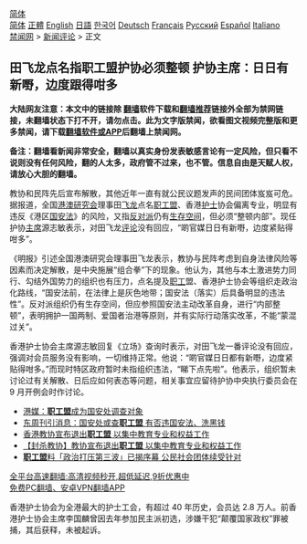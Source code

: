  <!-- 面包屑导航 --> <div class="breadcrumb"><!-- GTranslate: https://gtranslate.io/ -->  <div class="switcher notranslate">  <div class="selected">  <a href="#" onclick="return false;"> 简体</a>  </div>  <div class="option">  <a href="https://www.bannedbook.org" onclick="doGTranslate('zh-CN|zh-CN');jQuery('div.switcher div.selected a').html(jQuery(this).html());return false;" title="简体中文" class="nturl selected"> 简体</a>  <a href="https://www.bannedbook.org/zh-tw/" onclick="doGTranslate('zh-CN|zh-TW');jQuery('div.switcher div.selected a').html(jQuery(this).html());return false;" title="繁體中文" class="nturl"> 正體</a>  <a href="https://www.bannedbook.org/en/" onclick="doGTranslate('zh-CN|en');jQuery('div.switcher div.selected a').html(jQuery(this).html());return false;" title="English" class="nturl"> English</a>  <a href="https://www.bannedbook.org/ja/" onclick="doGTranslate('zh-CN|ja');jQuery('div.switcher div.selected a').html(jQuery(this).html());return false;" title="日本語" class="nturl"> 日語</a>  <a href="https://www.bannedbook.org/ko/" onclick="doGTranslate('zh-CN|ko');jQuery('div.switcher div.selected a').html(jQuery(this).html());return false;" title="한국어" class="nturl"> 한국어</a>  <a href="https://www.bannedbook.org/de/" onclick="doGTranslate('zh-CN|de');jQuery('div.switcher div.selected a').html(jQuery(this).html());return false;" title="Deutsch" class="nturl"> Deutsch</a>  <a href="https://www.bannedbook.org/fr/" onclick="doGTranslate('zh-CN|fr');jQuery('div.switcher div.selected a').html(jQuery(this).html());return false;" title="Français" class="nturl"> Français</a>  <a href="https://www.bannedbook.org/ru/" onclick="doGTranslate('zh-CN|ru');jQuery('div.switcher div.selected a').html(jQuery(this).html());return false;" title="Русский" class="nturl"> Русский</a>  <a href="https://www.bannedbook.org/es/" onclick="doGTranslate('zh-CN|es');jQuery('div.switcher div.selected a').html(jQuery(this).html());return false;" title="Español" class="nturl"> Español</a>  <a href="https://www.bannedbook.org/it/" onclick="doGTranslate('zh-CN|it');jQuery('div.switcher div.selected a').html(jQuery(this).html());return false;" title="Italiano" class="nturl"> Italiano</a>  </div>  </div>      <div class='breadcrumb-sub'><!-- Breadcrumb NavXT 6.3.0 --> <a href="https://www.bannedbook.org/" class="home">禁闻网</a> &gt; <a href="https://www.bannedbook.org/bnews/comments/" class="category">新闻评论</a> &gt; 正文</div></div><h2>田飞龙点名指职工盟护协必须整顿 护协主席：日日有新嘢，边度跟得咁多</h2> <p class="notice"><b>大陆网友注意：本文中的链接除 <a href="https://github.com/bannedbook/fanqiang" >翻墙</a>软件下载和<a href="https://github.com/killgcd/justmysocks/blob/master/README.md">翻墙推荐</a>链接外全部为禁网链接，未翻墙状态下打不开，请勿点击。此为文字版禁闻，欲看图文视频完整版和更多禁闻，请下载<a href="https://github.com/bannedbook/fanqiang">翻墙软件或APP</a>后翻墙上禁闻网。</p><p>备注：翻墙看新闻非常安全，翻墙以真实身份发表敏感言论有一定风险，但只看不说则没有任何风险，翻的人太多，政府管不过来，也不管。信息自由是天赋人权，请放心大胆的翻墙。</b></p>  <div class="entry">  <p>教协和民阵先后宣布解散，其他近年一直有就公民议题发声的民间团体岌岌可危。据报道，全国<a href="https://www.bannedbook.org/bnews/tag/%E6%B8%AF%E6%BE%B3%E7%A0%94%E7%A9%B6%E4%BC%9A/" class="st_tag internal_tag" rel="tag" title="标签 港澳研究会 下的日志">港澳研究会</a>理事田<a href="https://www.bannedbook.org/bnews/tag/%E9%A3%9E%E9%BE%99/" class="st_tag internal_tag" rel="tag" title="标签 飞龙 下的日志">飞龙</a>点名<a href="https://www.bannedbook.org/bnews/tag/%E8%81%8C%E5%B7%A5%E7%9B%9F/" class="st_tag internal_tag" rel="tag" title="标签 职工盟 下的日志">职工盟</a>、香港<a href="https://www.bannedbook.org/bnews/tag/%E6%8A%A4%E5%A3%AB/" class="st_tag internal_tag" rel="tag" title="标签 护士 下的日志">护士</a>协会偏离专业，明显有违反《港区<a href="https://www.bannedbook.org/bnews/tag/%e5%9b%bd%e5%ae%89%e6%b3%95/" class="st_tag internal_tag" rel="tag" title="标签 国安法 下的日志">国安法</a>》的风险，又指<a href="https://www.bannedbook.org/bnews/tag/%E5%8F%8D%E5%AF%B9%E6%B4%BE/" class="st_tag internal_tag" rel="tag" title="标签 反对派 下的日志">反对派</a>仍有<a href="https://www.bannedbook.org/bnews/tag/%E7%94%9F%E5%AD%98%E7%A9%BA%E9%97%B4/" class="st_tag internal_tag" rel="tag" title="标签 生存空间 下的日志">生存空间</a>，但必须“整顿内部”。现任护协<a href="https://www.bannedbook.org/bnews/tag/%E4%B8%BB%E5%B8%AD/" class="st_tag internal_tag" rel="tag" title="标签 主席 下的日志">主席</a>源志敏表示，对田飞龙<span class='wp_keywordlink_affiliate'><a href="https://www.bannedbook.org/bnews/comments/" title="新闻评论" target="_blank">评论</a></span>没有回应，“啲官媒日日有新嘢，边度紧贴得咁多”。</p> <p>《明报》引述全国港澳研究会理事田飞龙表示，教协与民阵考虑到自身法律风险等因素而决定解散，是中央施展“组合拳”下的现象。他认为，其他与本土激进势力同行、勾结外国势力的组织也有压力，点名提及<a href="https://www.bannedbook.org/bnews/tag/%E8%81%8C%E5%B7%A5/" class="st_tag internal_tag" rel="tag" title="标签 职工 下的日志">职工</a>盟、香港护士协会等组织走政治化路线，“国安法前，在法律上是灰色地带；国安法（落实）后具备明显的违法性”。反对派组织仍有生存空间，但应参照国安法主动改革自身，进行“内部整顿”，表明拥护一国两制、爱国者治港等原则，并有实际行动落实改革，不能“蒙混过关”。</p>  <p>香港护士协会主席源志敏回复《立场》查询时表示，对田飞龙一番评论没有回应，强调对会员服务没有影响，一切维持正常。他说：“啲官媒日日都有新嘢，边度紧贴得咁多。”而现时特区政府暂时未指组织违法，“睇下点先啦”。他表示，组织暂未讨论过有关解散、日后应如何表态等问题，相关事宜应留待护协中央执行委员会在 9 月开例会时作讨论。</p> <ul class='op-related-articles' title='相关阅读'> <li><a href='https://www.bannedbook.org/bnews/baitai/20210811/1604505.html' target='_blank'>港媒：<b>职工盟</b>成为国安处调查对象</a></li> <li><a href='https://www.bannedbook.org/bnews/comments/20210811/1604331.html' target='_blank'>东周刊引消息：国安处或查<b>职工盟</b> 有否违国安法、洗黑钱</a></li> <li><a href='https://www.bannedbook.org/bnews/taiwannews/20210805/1600458.html' target='_blank'>香港教协宣布退出<b>职工盟</b> 以集中教育专业和权益工作</a></li> <li><a href='https://www.bannedbook.org/bnews/comments/20210805/1600378.html' target='_blank'>【封杀教协】教协宣布退出<b>职工盟</b> 以集中教育专业和权益工作</a></li> <li><a href='https://www.bannedbook.org/bnews/headline/20210801/1598323.html' target='_blank'><b>职工盟</b>料「政治打压第三波」已揭序幕 公民社会团体续受针对</a></li> </ul> <p class="texttj"> <a href="https://github.com/bannedbook/fanqiang/wiki/V2ray%E6%9C%BA%E5%9C%BA" target="_blank">全平台高速翻墙:高清视频秒开,超低延迟,9折优惠中</a><br/> <a href="https://github.com/bannedbook/fanqiang/wiki/%E7%A6%81%E9%97%BB%E7%BD%91%E5%AE%89%E5%8D%93%E7%BF%BB%E5%A2%99%E6%96%B0%E9%97%BBAPP" target="_blank">免费PC翻墙、安卓VPN翻墙APP</a></p> <p>香港护士协会为全港最大的护士工会，有超过 40 年历史，会员达 2.8 万人。前香港护士协会主席李国麟曾因去年参加民主派初选，涉嫌干犯“颠覆国家政权”罪被捕，其后获释，未被起诉。</p><a name='sharetosocial'></a>  <div style="margin-bottom:5px;padding-bottom:5px;clear:both"> <div id="archive-pix-1" class="banner-ads"> <!-- AuctionX Display platform tag START --> <div id="26318x728x90x621x_ADSLOT2" clicktrack="%%CLICK_URL_ESC%%"></div> <!-- AuctionX Display platform tag END --> </div> <div id="archive-pix-2" class="banner-ads"> <!-- AuctionX Display platform tag START --> <div id="26315x300x250x621x_ADSLOT2" clicktrack="%%CLICK_URL_ESC%%"></div> <!-- AuctionX Display platform tag END --> </div> </div>  <div id="archive-pix-1" class="banner-ads"> <!-- AuctionX Display platform tag START --> <div id="26318x728x90x621x_ADSLOT3" clicktrack="%%CLICK_URL_ESC%%"></div> <!-- AuctionX Display platform tag END --> </div> </div><!--END ENTRY--> 